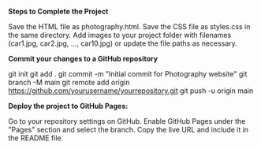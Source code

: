 **Steps to Complete the Project**

Save the HTML file as photography.html.
Save the CSS file as styles.css in the same directory.
Add images to your project folder with filenames (car1.jpg, car2.jpg, ..., car10.jpg) or update the file paths as necessary.

**Commit your changes to a GitHub repository**

git init
git add .
git commit -m "Initial commit for Photography website"
git branch -M main
git remote add origin https://github.com/yourusername/yourrepository.git
git push -u origin main

**Deploy the project to GitHub Pages:**

Go to your repository settings on GitHub.
Enable GitHub Pages under the "Pages" section and select the branch.
Copy the live URL and include it in the README file.
